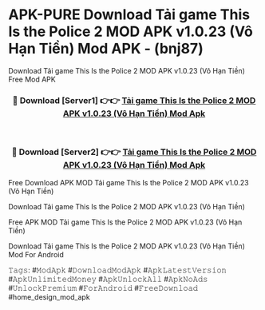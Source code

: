 # APK-PURE Download Tải game This Is the Police 2 MOD APK v1.0.23 (Vô Hạn Tiền) Mod APK - (bnj87)
Download Tải game This Is the Police 2 MOD APK v1.0.23 (Vô Hạn Tiền) Free Mod APK

<div align="center">
<h3>🔴 Download [Server1] 👉👉 <a href="https://apk-comot.site?title=Tải_game_This_Is_the_Police_2_MOD_APK_v1.0.23_(Vô_Hạn_Tiền)">Tải game This Is the Police 2 MOD APK v1.0.23 (Vô Hạn Tiền) Mod Apk</a></h3><br>

<h3>🔴 Download [Server2] 👉👉 <a href="https://apk-comot.site?title=Tải_game_This_Is_the_Police_2_MOD_APK_v1.0.23_(Vô_Hạn_Tiền)">Tải game This Is the Police 2 MOD APK v1.0.23 (Vô Hạn Tiền) Mod Apk</a></h3>
</div>


Free Download APK MOD Tải game This Is the Police 2 MOD APK v1.0.23 (Vô Hạn Tiền)

Download Tải game This Is the Police 2 MOD APK v1.0.23 (Vô Hạn Tiền) 

Free APK MOD Tải game This Is the Police 2 MOD APK v1.0.23 (Vô Hạn Tiền) 

Download Tải game This Is the Police 2 MOD APK v1.0.23 (Vô Hạn Tiền) Mod For Android

𝚃𝚊𝚐𝚜: #𝙼𝚘𝚍𝙰𝚙𝚔 #𝙳𝚘𝚠𝚗𝚕𝚘𝚊𝚍𝙼𝚘𝚍𝙰𝚙𝚔 #𝙰𝚙𝚔𝙻𝚊𝚝𝚎𝚜𝚝𝚅𝚎𝚛𝚜𝚒𝚘𝚗 #𝙰𝚙𝚔𝚄𝚗𝚕𝚒𝚖𝚒𝚝𝚎𝚍𝙼𝚘𝚗𝚎𝚢 #𝙰𝚙𝚔𝚄𝚗𝚕𝚘𝚌𝚔𝙰𝚕𝚕 #𝙰𝚙𝚔𝙽𝚘𝙰𝚍𝚜 #𝚄𝚗𝚕𝚘𝚌𝚔𝙿𝚛𝚎𝚖𝚒𝚞𝚖 #𝙵𝚘𝚛𝙰𝚗𝚍𝚛𝚘𝚒𝚍 #𝙵𝚛𝚎𝚎𝙳𝚘𝚠𝚗𝚕𝚘𝚊𝚍 #home_design_mod_apk